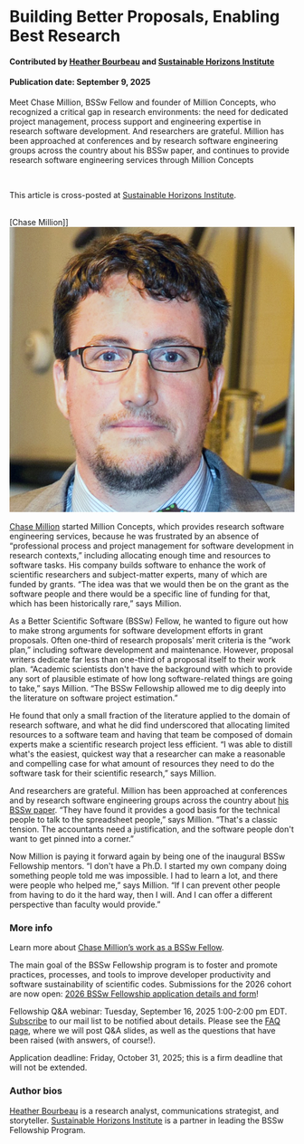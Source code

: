 # Building Better Proposals, Enabling Best Research

#### Contributed by [Heather Bourbeau](https://www.linkedin.com/in/heatherbourbeau/) and [Sustainable Horizons Institute](https://shinstitute.org)

#### Publication date: September 9, 2025

Meet Chase Million, BSSw Fellow and founder of Million Concepts, who recognized a critical gap in research environments: the need for dedicated project management, process support and engineering expertise in research software development. And researchers are grateful. Million has been approached at conferences and by research software engineering groups across the country about his BSSw paper, and continues to  provide research software engineering services through Million Concepts

<br>

This article is cross-posted at [Sustainable Horizons Institute](https://shinstitute.org/better-scientific-software-bssw-fellowship-previous-fellows-spotlight-helen-kershaw/).

<br>
[Chase Million]]<img src='../../images/People_2021_F_Million.jpg' class='logo' />
<br>

[Chase Million](https://bssw.io/fellows/chase-million) started Million Concepts, which provides research software engineering services, because he was frustrated by an absence of “professional process and project management for software development in research contexts,” including allocating enough time and resources to software tasks. His company builds software to enhance the work of scientific researchers and subject-matter experts, many of which are funded by grants. “The idea was that we would then be on the grant as the software people and there would be a specific line of funding for that, which has been historically rare,” says Million. 

As a Better Scientific Software (BSSw) Fellow, he wanted to figure out how to make strong arguments for software development efforts in grant proposals. Often one-third of research proposals’ merit criteria is the “work plan,” including software development and maintenance. However, proposal writers dedicate far less than one-third of a proposal itself to their work plan. “Academic scientists don't have the background with which to provide any sort of plausible estimate of how long software-related things are going to take,” says Million. “The BSSw Fellowship allowed me to dig deeply into the literature on software project estimation.”

He found that only a small fraction of the literature applied to the domain of research software, and what he did find underscored that allocating limited resources to a software team and having that team be composed of domain experts make a scientific research project less efficient. “I was able to distill what's the easiest, quickest way that a researcher can make a reasonable and compelling case for what amount of resources they need to do the software task for their scientific research,” says Million. 

And researchers are grateful. Million has been approached at conferences and by research software engineering groups across the country about [his BSSw paper](https://github.com/MillionConcepts/software_project_management/blob/main/practical_software_estimation/a_practical_guide_to_research_software_project_estimation.pdf). “They have found it provides a good basis for the technical people to talk to the spreadsheet people,” says Million. “That's a classic tension. The accountants need a justification, and the software people don't want to get pinned into a corner.”

Now Million is paying it forward again by being one of the inaugural BSSw Fellowship mentors. “I don't have a Ph.D. I started my own company doing something people told me was impossible. I had to learn a lot, and there were people who helped me,” says Million. “If I can prevent other people from having to do it the hard way, then I will. And I can offer a different perspective than faculty would provide.”

### More info

Learn more about [Chase Million’s work as a BSSw Fellow](https://bssw.io/fellows/chase-million).

The main goal of the BSSw Fellowship program is to foster and promote practices, processes, and tools to improve developer productivity and software sustainability of scientific codes. Submissions for the 2026 cohort are now open: [2026 BSSw Fellowship application details and form](https://bssw.io/pages/apply-for-the-bssw-fellowship-program)\!

Fellowship Q\&A webinar: Tuesday, September 16, 2025 1:00-2:00 pm EDT. [Subscribe](https://bssw.io/pages/receive-our-email-digest) to our mail list to be notified about details. Please see the [FAQ page](https://bssw.io/pages/bssw-fellowship-faq), where we will post Q\&A slides, as well as the questions that have been raised (with answers, of course\!).

Application deadline: Friday, October 31, 2025; this is a firm deadline that will not be extended.

### Author bios

[Heather Bourbeau](https://www.linkedin.com/in/heatherbourbeau/) is a research analyst, communications strategist, and storyteller.
[Sustainable Horizons Institute](https://shinstitute.org) is a partner in leading the BSSw Fellowship Program.

<!---
Publish: yes
Track: bssw fellowship
Topics: Funding sources and programs, projects and organizations
OpenGraph image: OG_2508_BSSwFellowships.png
--->
